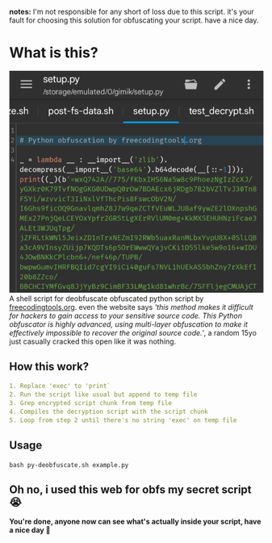 **notes:** I'm not responsible for any short of loss due to this script. it's your fault for choosing this solution for obfuscating your script. have a nice day.

# What is this?
![freecodingtools.org obfuscated script sample](./.assets/sample.png)
A shell script for deobfuscate obfuscated python script by [freecodingtools.org](https://freecodingtools.org/py-obfuscator). even the website says _'this method makes it difficult for hackers to gain access to your sensitive source code. This Python obfuscator is highly advanced, using multi-layer obfuscation to make it effectively impossible to recover the original source code.'_, a random 15yo just casually cracked this open like it was nothing.

## How this work?
```yaml
1. Replace 'exec' to 'print`
2. Run the script like usual but append to temp file
3. Grep encrypted script chunk from temp file
4. Compiles the decryption script with the script chunk
5. Loop from step 2 until there's no string 'exec' on temp file
```

## Usage
```shell
bash py-deobfuscate.sh example.py
```

## Oh no, i used this web for obfs my secret script 😭
**You're done, anyone now can see what's actually inside your script, have a nice day 🧋**
